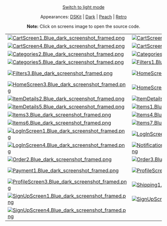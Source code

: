 <p align='center'><a href="ScreensGallery_Blue_light.md">Switch to light mode</a></p>
<p align='center'>Appearances:
<a href="ScreensGallery_DSKit_dark.md">DSKit</a> | <a href="ScreensGallery_Dark_dark.md">Dark</a> | <a href="ScreensGallery_Peach_dark.md">Peach</a> | <a href="ScreensGallery_Retro_dark.md">Retro</a>
</p>
<p align='center'><b>Note:</b> Click on screens image to open the source code.</p>
<table>
<tr>
<td><a href="../DSKitExplorer/Screens/./CartScreen1.swift"><img src="Screenshots/./CartScreen1.Blue_dark_screenshot_framed.png" alt="CartScreen1.Blue_dark_screenshot_framed.png"></a></td>
<td><a href="../DSKitExplorer/Screens/./CartScreen2.swift"><img src="Screenshots/./CartScreen2.Blue_dark_screenshot_framed.png" alt="CartScreen2.Blue_dark_screenshot_framed.png"></a></td>
<td><a href="../DSKitExplorer/Screens/./CartScreen3.swift"><img src="Screenshots/./CartScreen3.Blue_dark_screenshot_framed.png" alt="CartScreen3.Blue_dark_screenshot_framed.png"></a></td>
</tr>
<tr>
<td><a href="../DSKitExplorer/Screens/./CartScreen4.swift"><img src="Screenshots/./CartScreen4.Blue_dark_screenshot_framed.png" alt="CartScreen4.Blue_dark_screenshot_framed.png"></a></td>
<td><a href="../DSKitExplorer/Screens/./CartScreen5.swift"><img src="Screenshots/./CartScreen5.Blue_dark_screenshot_framed.png" alt="CartScreen5.Blue_dark_screenshot_framed.png"></a></td>
<td><a href="../DSKitExplorer/Screens/./Categories1.swift"><img src="Screenshots/./Categories1.Blue_dark_screenshot_framed.png" alt="Categories1.Blue_dark_screenshot_framed.png"></a></td>
</tr>
<tr>
<td><a href="../DSKitExplorer/Screens/./Categories2.swift"><img src="Screenshots/./Categories2.Blue_dark_screenshot_framed.png" alt="Categories2.Blue_dark_screenshot_framed.png"></a></td>
<td><a href="../DSKitExplorer/Screens/./Categories3.swift"><img src="Screenshots/./Categories3.Blue_dark_screenshot_framed.png" alt="Categories3.Blue_dark_screenshot_framed.png"></a></td>
<td><a href="../DSKitExplorer/Screens/./Categories4.swift"><img src="Screenshots/./Categories4.Blue_dark_screenshot_framed.png" alt="Categories4.Blue_dark_screenshot_framed.png"></a></td>
</tr>
<tr>
<td><a href="../DSKitExplorer/Screens/./Categories5.swift"><img src="Screenshots/./Categories5.Blue_dark_screenshot_framed.png" alt="Categories5.Blue_dark_screenshot_framed.png"></a></td>
<td><a href="../DSKitExplorer/Screens/./Filters1.swift"><img src="Screenshots/./Filters1.Blue_dark_screenshot_framed.png" alt="Filters1.Blue_dark_screenshot_framed.png"></a></td>
<td><a href="../DSKitExplorer/Screens/./Filters2.swift"><img src="Screenshots/./Filters2.Blue_dark_screenshot_framed.png" alt="Filters2.Blue_dark_screenshot_framed.png"></a></td>
</tr>
<tr>
<td><a href="../DSKitExplorer/Screens/./Filters3.swift"><img src="Screenshots/./Filters3.Blue_dark_screenshot_framed.png" alt="Filters3.Blue_dark_screenshot_framed.png"></a></td>
<td><a href="../DSKitExplorer/Screens/./HomeScreen1.swift"><img src="Screenshots/./HomeScreen1.Blue_dark_screenshot_framed.png" alt="HomeScreen1.Blue_dark_screenshot_framed.png"></a></td>
<td><a href="../DSKitExplorer/Screens/./HomeScreen2.swift"><img src="Screenshots/./HomeScreen2.Blue_dark_screenshot_framed.png" alt="HomeScreen2.Blue_dark_screenshot_framed.png"></a></td>
</tr>
<tr>
<td><a href="../DSKitExplorer/Screens/./HomeScreen3.swift"><img src="Screenshots/./HomeScreen3.Blue_dark_screenshot_framed.png" alt="HomeScreen3.Blue_dark_screenshot_framed.png"></a></td>
<td><a href="../DSKitExplorer/Screens/./HomeScreen4.swift"><img src="Screenshots/./HomeScreen4.Blue_dark_screenshot_framed.png" alt="HomeScreen4.Blue_dark_screenshot_framed.png"></a></td>
<td><a href="../DSKitExplorer/Screens/./ItemDetails1.swift"><img src="Screenshots/./ItemDetails1.Blue_dark_screenshot_framed.png" alt="ItemDetails1.Blue_dark_screenshot_framed.png"></a></td>
</tr>
<tr>
<td><a href="../DSKitExplorer/Screens/./ItemDetails2.swift"><img src="Screenshots/./ItemDetails2.Blue_dark_screenshot_framed.png" alt="ItemDetails2.Blue_dark_screenshot_framed.png"></a></td>
<td><a href="../DSKitExplorer/Screens/./ItemDetails3.swift"><img src="Screenshots/./ItemDetails3.Blue_dark_screenshot_framed.png" alt="ItemDetails3.Blue_dark_screenshot_framed.png"></a></td>
<td><a href="../DSKitExplorer/Screens/./ItemDetails4.swift"><img src="Screenshots/./ItemDetails4.Blue_dark_screenshot_framed.png" alt="ItemDetails4.Blue_dark_screenshot_framed.png"></a></td>
</tr>
<tr>
<td><a href="../DSKitExplorer/Screens/./ItemDetails5.swift"><img src="Screenshots/./ItemDetails5.Blue_dark_screenshot_framed.png" alt="ItemDetails5.Blue_dark_screenshot_framed.png"></a></td>
<td><a href="../DSKitExplorer/Screens/./Items1.swift"><img src="Screenshots/./Items1.Blue_dark_screenshot_framed.png" alt="Items1.Blue_dark_screenshot_framed.png"></a></td>
<td><a href="../DSKitExplorer/Screens/./Items2.swift"><img src="Screenshots/./Items2.Blue_dark_screenshot_framed.png" alt="Items2.Blue_dark_screenshot_framed.png"></a></td>
</tr>
<tr>
<td><a href="../DSKitExplorer/Screens/./Items3.swift"><img src="Screenshots/./Items3.Blue_dark_screenshot_framed.png" alt="Items3.Blue_dark_screenshot_framed.png"></a></td>
<td><a href="../DSKitExplorer/Screens/./Items4.swift"><img src="Screenshots/./Items4.Blue_dark_screenshot_framed.png" alt="Items4.Blue_dark_screenshot_framed.png"></a></td>
<td><a href="../DSKitExplorer/Screens/./Items5.swift"><img src="Screenshots/./Items5.Blue_dark_screenshot_framed.png" alt="Items5.Blue_dark_screenshot_framed.png"></a></td>
</tr>
<tr>
<td><a href="../DSKitExplorer/Screens/./Items6.swift"><img src="Screenshots/./Items6.Blue_dark_screenshot_framed.png" alt="Items6.Blue_dark_screenshot_framed.png"></a></td>
<td><a href="../DSKitExplorer/Screens/./Items7.swift"><img src="Screenshots/./Items7.Blue_dark_screenshot_framed.png" alt="Items7.Blue_dark_screenshot_framed.png"></a></td>
<td><a href="../DSKitExplorer/Screens/./Items8.swift"><img src="Screenshots/./Items8.Blue_dark_screenshot_framed.png" alt="Items8.Blue_dark_screenshot_framed.png"></a></td>
</tr>
<tr>
<td><a href="../DSKitExplorer/Screens/./LogInScreen1.swift"><img src="Screenshots/./LogInScreen1.Blue_dark_screenshot_framed.png" alt="LogInScreen1.Blue_dark_screenshot_framed.png"></a></td>
<td><a href="../DSKitExplorer/Screens/./LogInScreen2.swift"><img src="Screenshots/./LogInScreen2.Blue_dark_screenshot_framed.png" alt="LogInScreen2.Blue_dark_screenshot_framed.png"></a></td>
<td><a href="../DSKitExplorer/Screens/./LogInScreen3.swift"><img src="Screenshots/./LogInScreen3.Blue_dark_screenshot_framed.png" alt="LogInScreen3.Blue_dark_screenshot_framed.png"></a></td>
</tr>
<tr>
<td><a href="../DSKitExplorer/Screens/./LogInScreen4.swift"><img src="Screenshots/./LogInScreen4.Blue_dark_screenshot_framed.png" alt="LogInScreen4.Blue_dark_screenshot_framed.png"></a></td>
<td><a href="../DSKitExplorer/Screens/./NotificationsScreen1.swift"><img src="Screenshots/./NotificationsScreen1.Blue_dark_screenshot_framed.png" alt="NotificationsScreen1.Blue_dark_screenshot_framed.png"></a></td>
<td><a href="../DSKitExplorer/Screens/./Order1.swift"><img src="Screenshots/./Order1.Blue_dark_screenshot_framed.png" alt="Order1.Blue_dark_screenshot_framed.png"></a></td>
</tr>
<tr>
<td><a href="../DSKitExplorer/Screens/./Order2.swift"><img src="Screenshots/./Order2.Blue_dark_screenshot_framed.png" alt="Order2.Blue_dark_screenshot_framed.png"></a></td>
<td><a href="../DSKitExplorer/Screens/./Order3.swift"><img src="Screenshots/./Order3.Blue_dark_screenshot_framed.png" alt="Order3.Blue_dark_screenshot_framed.png"></a></td>
<td><a href="../DSKitExplorer/Screens/./Order4.swift"><img src="Screenshots/./Order4.Blue_dark_screenshot_framed.png" alt="Order4.Blue_dark_screenshot_framed.png"></a></td>
</tr>
<tr>
<td><a href="../DSKitExplorer/Screens/./Payment1.swift"><img src="Screenshots/./Payment1.Blue_dark_screenshot_framed.png" alt="Payment1.Blue_dark_screenshot_framed.png"></a></td>
<td><a href="../DSKitExplorer/Screens/./ProfileScreen1.swift"><img src="Screenshots/./ProfileScreen1.Blue_dark_screenshot_framed.png" alt="ProfileScreen1.Blue_dark_screenshot_framed.png"></a></td>
<td><a href="../DSKitExplorer/Screens/./ProfileScreen2.swift"><img src="Screenshots/./ProfileScreen2.Blue_dark_screenshot_framed.png" alt="ProfileScreen2.Blue_dark_screenshot_framed.png"></a></td>
</tr>
<tr>
<td><a href="../DSKitExplorer/Screens/./ProfileScreen3.swift"><img src="Screenshots/./ProfileScreen3.Blue_dark_screenshot_framed.png" alt="ProfileScreen3.Blue_dark_screenshot_framed.png"></a></td>
<td><a href="../DSKitExplorer/Screens/./Shipping1.swift"><img src="Screenshots/./Shipping1.Blue_dark_screenshot_framed.png" alt="Shipping1.Blue_dark_screenshot_framed.png"></a></td>
<td><a href="../DSKitExplorer/Screens/./Shipping2.swift"><img src="Screenshots/./Shipping2.Blue_dark_screenshot_framed.png" alt="Shipping2.Blue_dark_screenshot_framed.png"></a></td>
</tr>
<tr>
<td><a href="../DSKitExplorer/Screens/./SignUpScreen1.swift"><img src="Screenshots/./SignUpScreen1.Blue_dark_screenshot_framed.png" alt="SignUpScreen1.Blue_dark_screenshot_framed.png"></a></td>
<td><a href="../DSKitExplorer/Screens/./SignUpScreen2.swift"><img src="Screenshots/./SignUpScreen2.Blue_dark_screenshot_framed.png" alt="SignUpScreen2.Blue_dark_screenshot_framed.png"></a></td>
<td><a href="../DSKitExplorer/Screens/./SignUpScreen3.swift"><img src="Screenshots/./SignUpScreen3.Blue_dark_screenshot_framed.png" alt="SignUpScreen3.Blue_dark_screenshot_framed.png"></a></td>
</tr>
<tr>
<td><a href="../DSKitExplorer/Screens/./SignUpScreen4.swift"><img src="Screenshots/./SignUpScreen4.Blue_dark_screenshot_framed.png" alt="SignUpScreen4.Blue_dark_screenshot_framed.png"></a></td>
</tr>
</table>
